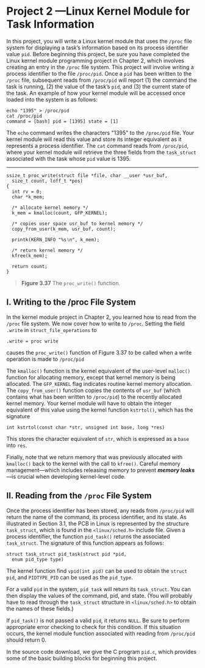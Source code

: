 # Project 2 —Linux Kernel Module for Task Information

In this project, you will write a Linux kernel module that uses the `/proc` file system for displaying a task’s information based on its process identifier value `pid`. Before beginning this project, be sure you have completed the Linux kernel module programming project in Chapter 2, which involves creating an entry in the `/proc` file system. This project will involve writing a process identifier to the file `/proc/pid`. Once a `pid` has been written to the `/proc` file, subsequent reads from `/proc/pid` will report (1) the command the task is running, (2) the value of the task’s `pid`, and (3) the current state of the task. An example of how your kernel module will be accessed once loaded into the system is as follows:  

```
echo "1395" > /proc/pid
cat /proc/pid
command = [bash] pid = [1395] state = [1]
```

The `echo` command writes the characters "1395" to the `/proc/pid` file. Your kernel module will read this value and store its integer equivalent as it represents a process identifier. The `cat` command reads from `/proc/pid`, where your kernel module will retrieve the three fields from the `task_struct` associated with the task whose `pid` value is 1395.  

---

```
ssize_t proc_write(struct file *file, char __user *usr_buf,
  size_t count, loff_t *pos)
{
  int rv = 0;
  char *k_mem;

  /* allocate kernel memory */
  k_mem = kmalloc(count, GFP_KERNEL);

  /* copies user space usr_buf to kernel memory */
  copy_from_user(k_mem, usr_buf, count);

  printk(KERN_INFO "%s∖n", k_mem);

  /* return kernel memory */
  kfree(k_mem);

  return count;
}
```
> **Figure 3.37** The `proc_write()` function.


## I. Writing to the /proc File System

In the kernel module project in Chapter 2, you learned how to read from the `/proc` file system. We now cover how to write to `/proc`. Setting the field `.write` in `struct_file_operations` to  

<pre><code>.write = proc write</code></pre>

causes the `proc_write()` function of Figure 3.37 to be called when a write operation is made to `/proc/pid`  

The `kmalloc()` function is the kernel equivalent of the user-level `malloc()` function for allocating memory, except that kernel memory is being allocated. The `GFP_KERNEL` flag indicates routine kernel memory allocation. The `copy_from_user()` function copies the contents of `usr_buf` (which contains what has been written to `/proc/pid`) to the recently allocated kernel memory. Your kernel module will have to obtain the integer equivalent of this value using the kernel function `kstrtol()`, which has the signature  

<pre><code>int kstrtol(const char *str, unsigned int base, long *res)</code></pre>

This stores the character equivalent of `str`, which is expressed as a `base` into `res`.  

Finally, note that we return memory that was previously allocated with `kmalloc()` back to the kernel with the call to `kfree()`. Careful memory management—which includes releasing memory to prevent ***memory leaks***—is crucial when developing kernel-level code.  


## II. Reading from the `/proc` File System

Once the process identifier has been stored, any reads from `/proc/pid` will return the name of the command, its process identifier, and its state. As illustrated in Section 3.1, the PCB in Linux is represented by the structure `task_struct`, which is found in the `<linux/sched.h>` include file. Given a process identifier, the function `pid_task()` returns the associated `task_struct`. The signature of this function appears as follows:  

```
struct task_struct pid_task(struct pid *pid,
  enum pid_type type)
```

The kernel function find `vpid(int pid)` can be used to obtain the `struct pid`, and `PIDTYPE_PID` can be used as the `pid_type`.  

For a valid `pid` in the system, `pid_task` will return its `task_struct`. You can then display the values of the command, pid, and state. (You will probably have to read through the `task_struct` structure in `<linux/sched.h>` to obtain the names of these fields.)  

If `pid_task()` is not passed a valid `pid`, it returns `NULL`. Be sure to perform appropriate error checking to check for this condition. If this situation occurs, the kernel module function associated with reading from `/proc/pid` should return 0.  

In the source code download, we give the C program `pid.c`, which provides some of the basic building blocks for beginning this project.
